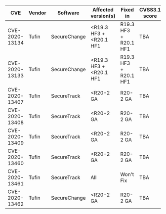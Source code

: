 | CVE | Vendor | Software | Affected version(s) | Fixed in | CVSS3.1 score | Vulnerability | Reporter | Attribution link |
| --- | --- | --- | --- | --- | --- | --- | --- | --- |
| CVE-2020-13134 | Tufin | SecureChange | <R19.3 HF3 + <R20.1 HF1 | R19.3 HF3 + R20.1 HF1 | TBA | Stored XSS | Andrej Šimko | https://portal.tufin.com/aspx/SecurityAdvisories |
| CVE-2020-13133 | Tufin | SecureChange | <R19.3 HF3 + <R20.1 HF1 | R19.3 HF3 + R20.1 HF1 | TBA | Stored XSS | Andrej Šimko | https://portal.tufin.com/aspx/SecurityAdvisories |
| CVE-2020-13407 | Tufin | SecureTrack | <R20-2 GA | R20-2 GA | TBA | Stored + Reflected XSS | Andrej Šimko | https://portal.tufin.com/aspx/SecurityAdvisories | 
| CVE-2020-13408 | Tufin | SecureTrack | <R20-2 GA | R20-2 GA | TBA | Stored + Reflected XSS | Andrej Šimko | https://portal.tufin.com/aspx/SecurityAdvisories | 
| CVE-2020-13409 | Tufin | SecureTrack | <R20-2 GA | R20-2 GA | TBA | Stored + Reflected XSS | Andrej Šimko | https://portal.tufin.com/aspx/SecurityAdvisories | 
| CVE-2020-13460 | Tufin | SecureTrack | <R20-2 GA | R20-2 GA | TBA | CSRF | Andrej Šimko | https://portal.tufin.com/aspx/SecurityAdvisories |
| CVE-2020-13461 | Tufin | SecureTrack | All | Won't Fix | TBA | Username Enumeration | Andrej Šimko | https://portal.tufin.com/aspx/SecurityAdvisories |
| CVE-2020-13462 | Tufin | SecureChange | <R20-2 GA | R20-2 GA | TBA | IDOR | Andrej Šimko | https://portal.tufin.com/aspx/SecurityAdvisories |
